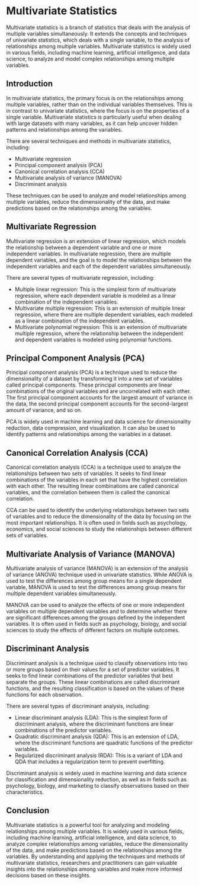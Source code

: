 # Multivariate Statistics

Multivariate statistics is a branch of statistics that deals with the analysis of multiple variables simultaneously. It extends the concepts and techniques of univariate statistics, which deals with a single variable, to the analysis of relationships among multiple variables. Multivariate statistics is widely used in various fields, including machine learning, artificial intelligence, and data science, to analyze and model complex relationships among multiple variables.

## Introduction

In multivariate statistics, the primary focus is on the relationships among multiple variables, rather than on the individual variables themselves. This is in contrast to univariate statistics, where the focus is on the properties of a single variable. Multivariate statistics is particularly useful when dealing with large datasets with many variables, as it can help uncover hidden patterns and relationships among the variables.

There are several techniques and methods in multivariate statistics, including:

- Multivariate regression
- Principal component analysis (PCA)
- Canonical correlation analysis (CCA)
- Multivariate analysis of variance (MANOVA)
- Discriminant analysis

These techniques can be used to analyze and model relationships among multiple variables, reduce the dimensionality of the data, and make predictions based on the relationships among the variables.

## Multivariate Regression

Multivariate regression is an extension of linear regression, which models the relationship between a dependent variable and one or more independent variables. In multivariate regression, there are multiple dependent variables, and the goal is to model the relationships between the independent variables and each of the dependent variables simultaneously.

There are several types of multivariate regression, including:

- Multiple linear regression: This is the simplest form of multivariate regression, where each dependent variable is modeled as a linear combination of the independent variables.
- Multivariate multiple regression: This is an extension of multiple linear regression, where there are multiple dependent variables, each modeled as a linear combination of the independent variables.
- Multivariate polynomial regression: This is an extension of multivariate multiple regression, where the relationship between the independent and dependent variables is modeled using polynomial functions.

## Principal Component Analysis (PCA)

Principal component analysis (PCA) is a technique used to reduce the dimensionality of a dataset by transforming it into a new set of variables called principal components. These principal components are linear combinations of the original variables and are uncorrelated with each other. The first principal component accounts for the largest amount of variance in the data, the second principal component accounts for the second-largest amount of variance, and so on.

PCA is widely used in machine learning and data science for dimensionality reduction, data compression, and visualization. It can also be used to identify patterns and relationships among the variables in a dataset.

## Canonical Correlation Analysis (CCA)

Canonical correlation analysis (CCA) is a technique used to analyze the relationships between two sets of variables. It seeks to find linear combinations of the variables in each set that have the highest correlation with each other. The resulting linear combinations are called canonical variables, and the correlation between them is called the canonical correlation.

CCA can be used to identify the underlying relationships between two sets of variables and to reduce the dimensionality of the data by focusing on the most important relationships. It is often used in fields such as psychology, economics, and social sciences to study the relationships between different sets of variables.

## Multivariate Analysis of Variance (MANOVA)

Multivariate analysis of variance (MANOVA) is an extension of the analysis of variance (ANOVA) technique used in univariate statistics. While ANOVA is used to test the differences among group means for a single dependent variable, MANOVA is used to test the differences among group means for multiple dependent variables simultaneously.

MANOVA can be used to analyze the effects of one or more independent variables on multiple dependent variables and to determine whether there are significant differences among the groups defined by the independent variables. It is often used in fields such as psychology, biology, and social sciences to study the effects of different factors on multiple outcomes.

## Discriminant Analysis

Discriminant analysis is a technique used to classify observations into two or more groups based on their values for a set of predictor variables. It seeks to find linear combinations of the predictor variables that best separate the groups. These linear combinations are called discriminant functions, and the resulting classification is based on the values of these functions for each observation.

There are several types of discriminant analysis, including:

- Linear discriminant analysis (LDA): This is the simplest form of discriminant analysis, where the discriminant functions are linear combinations of the predictor variables.
- Quadratic discriminant analysis (QDA): This is an extension of LDA, where the discriminant functions are quadratic functions of the predictor variables.
- Regularized discriminant analysis (RDA): This is a variant of LDA and QDA that includes a regularization term to prevent overfitting.

Discriminant analysis is widely used in machine learning and data science for classification and dimensionality reduction, as well as in fields such as psychology, biology, and marketing to classify observations based on their characteristics.

## Conclusion

Multivariate statistics is a powerful tool for analyzing and modeling relationships among multiple variables. It is widely used in various fields, including machine learning, artificial intelligence, and data science, to analyze complex relationships among variables, reduce the dimensionality of the data, and make predictions based on the relationships among the variables. By understanding and applying the techniques and methods of multivariate statistics, researchers and practitioners can gain valuable insights into the relationships among variables and make more informed decisions based on these insights.
